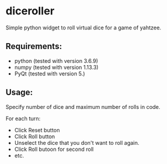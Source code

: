 # diceroller
Simple python widget to roll virtual dice for a game of yahtzee.

Requirements:
-------------
- python (tested with version 3.6.9)
- numpy (tested with version 1.13.3)
- PyQt (tested with version 5.)

Usage:
------
Specify number of dice and maximum number of rolls in code.

For each turn:
- Click Reset button
- Click Roll button
- Unselect the dice that you don't want to roll again.
- Click Roll butoon for second roll
- etc.
